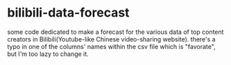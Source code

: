 # bilibili-data-forecast
some code dedicated to make a forecast for the various data of top content creators in Bilibili(Youtube-like Chinese video-sharing website). 
there's a typo in one of the columns' names within the csv file which is "favorate", but I'm too lazy to change it. 
